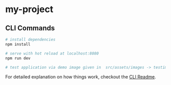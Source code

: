 # my-project

## CLI Commands

``` bash
# install dependencies
npm install

# serve with hot reload at localhost:8080
npm run dev

# test application via demo image given in  src/assets/images -> testimage or testImage2 -> select file one of them to check
```

For detailed explanation on how things work, checkout the [CLI Readme](https://github.com/developit/preact-cli/blob/master/README.md).
